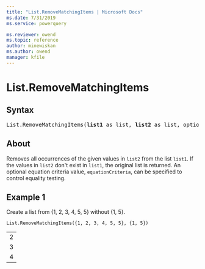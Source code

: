 ```yaml
---
title: "List.RemoveMatchingItems | Microsoft Docs"
ms.date: 7/31/2019
ms.service: powerquery

ms.reviewer: owend
ms.topic: reference
author: minewiskan
ms.author: owend
manager: kfile
---
```

# List.RemoveMatchingItems

## Syntax

<pre>
List.RemoveMatchingItems(<b>list1</b> as list, <b>list2</b> as list, optional <b>equationCriteria</b> as any) as list
</pre>
  
## About  
Removes all occurrences of the given values in `list2` from the list `list1`. If the values in `list2` don't exist in `list1`, the original list is returned. An optional equation criteria value, `equationCriteria`, can be specified to control equality testing. 

## Example 1
Create a list from {1, 2, 3, 4, 5, 5} without {1, 5}.

```powerquery-m
List.RemoveMatchingItems({1, 2, 3, 4, 5, 5}, {1, 5})
```

<table> <tr><td>2</td></tr> <tr><td>3</td></tr> <tr><td>4</td></tr> </table>

